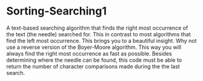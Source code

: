 # Sorting-Searching1
A text-based searching algorithm that finds the right most occurrence of the text (the needle) searched for. This in contrast to most algorithms that find the left most occurrence. This brings you to a beautiful insight. Why not use a reverse version of the Boyer-Moore algorithm. This way you will always find the right most occurrence as fast as possible. Besides determining where the needle can be found, this code must be able to return the number of character comparisons made during the the last search.
